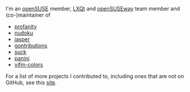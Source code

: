 I'm an [openSUSE](https://www.opensuse.org/) member, [LXQt](https://lxqt-project.org/) and [openSUSEway](https://en.opensuse.org/Portal:OpenSUSEway) team member and (co-)maintainer of
* [profanity](https://github.com/profanity-im/profanity)
* [nudoku](https://github.com/jubalh/nudoku)
* [jasper](https://github.com/jasper-software/jasper)
* [gontributions](https://github.com/jubalh/gontributions)
* [suck](https://github.com/lazarus-pkgs/suck)
* [panini](https://github.com/lazarus-pkgs/panini)
* [vifm-colors](https://github.com/vifm/vifm-colors)

For a list of more projects I contributed to, including ones that are not on GitHub, see this [site](http://iodoru.org/gontrib.html).
